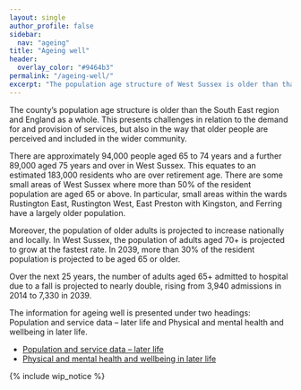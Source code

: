 ```yaml
---
layout: single
author_profile: false
sidebar:
  nav: "ageing"
title: "Ageing well"
header:
  overlay_color: "#9464b3"
permalink: "/ageing-well/"
excerpt: "The population age structure of West Sussex is older than that of the South East and England as a whole."
---
```

The county’s population age structure is older than the South East region and England as a whole. This presents challenges in relation to the demand for and provision of services, but also in the way that older people are perceived and included in the wider community.

There are approximately 94,000 people aged 65 to 74 years and a further 89,000 aged 75 years and over in West Sussex. This equates to an estimated 183,000 residents who are over retirement age. There are some small areas of West Sussex where more than 50% of the resident population are aged 65 or above. In particular, small areas within the wards Rustington East, Rustington West, East Preston with Kingston, and Ferring have a largely older population.

Moreover, the population of older adults is projected to increase nationally and locally. In West Sussex, the population of adults aged 70+ is projected to grow at the fastest rate. In 2039, more than 30% of the resident population is projected to be aged 65 or older.

Over the next 25 years, the number of adults aged 65+ admitted to hospital due to a fall is projected to nearly double, rising from 3,940 admissions in 2014 to 7,330 in 2039.

The information for ageing well is presented under two headings: Population and service data – later life and Physical and mental health and wellbeing in later life.

* [Population and service data – later life](/ageing-well/population-data/)
* [Physical and mental health and wellbeing in later life](/ageing-well/physical-mental-health-later-life/)

{% include wip_notice %}
